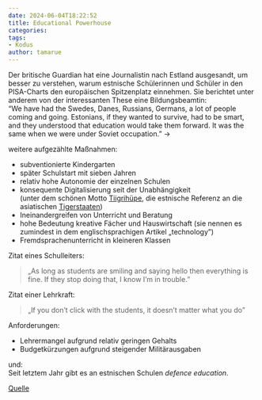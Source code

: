 ```yaml
---
date: 2024-06-04T18:22:52
title: Educational Powerhouse
categories:  
tags: 
- Kodus  
author: tamarue
---
```


Der britische Guardian hat eine Journalistin nach Estland ausgesandt, um besser zu verstehen, warum estnische Schülerinnen und Schüler in den PISA-Charts den europäischen Spitzenplatz einnehmen. Sie berichtet unter anderem von der interessanten These eine Bildungsbeamtin:  
“We have had the Swedes, Danes, Russians, Germans, a lot of people coming and going. Estonians, if they wanted to survive, had to be smart, and they understood that education would take them forward. It was the same when we were under Soviet occupation.” → <!--more-->


weitere aufgezählte Maßnahmen:  

- subventionierte Kindergarten  
- später Schulstart mit sieben Jahren  
- relativ hohe Autonomie der einzelnen Schulen  
- konsequente Digitalisierung seit der Unabhängigkeit   
(unter dem schönen Motto [Tiigrihüpe](https://www.educationestonia.org/tiger-leap/), die estnische Referenz an die asiatischen [Tigerstaaten](https://de.wikipedia.org/wiki/Tigerstaaten))  
- Ineinandergreifen von Unterricht und Beratung  
- hohe Bedeutung kreative Fächer und Hauswirtschaft (sie nennen es zumindest in dem englischsprachigen Artikel „technology”)   
- Fremdsprachenunterricht in kleineren Klassen  

Zitat eines Schulleiters: 
> „As long as students are smiling and saying hello then everything is fine. If they stop doing that, I know I’m in trouble.”

Zitat einer Lehrkraft:
> „If you don’t click with the students, it doesn’t matter what you do”

Anforderungen:   

- Lehrermangel aufgrund relativ geringen Gehalts  
- Budgetkürzungen aufgrund steigender Militärausgaben  

und:  
Seit letztem Jahr gibt es an estnischen Schulen _defence education_.

[Quelle](https://www.theguardian.com/lifeandstyle/2024/mar/27/free-lunches-brain-breaks-and-happy-teachers-why-estonia-has-the-best-schools-in-europe?utm_campaign=Uudiskiri.%203%20%2F%2024&utm_medium=email&utm_source=sendsmaily)